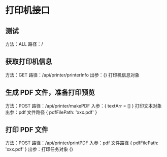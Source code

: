 # 打印机接口

## 测试

方法：ALL
路径：/

## 获取打印机信息

方法：GET
路径：/api/printer/printerInfo
出参：{} 打印机信息对象

## 生成 PDF 文件，准备打印预览

方法：POST
路径：/api/printer/makePDF
入参：{ textArr = [] } 打印文本对象
出参：pdf 文件路径 { pdfFilePath: 'xxx.pdf' }

## 打印 PDF 文件

方法：POST
路径：/api/printer/printPDF
入参：pdf 文件路径 { pdfFilePath: 'xxx.pdf' }
出参：打印任务对象 {}

